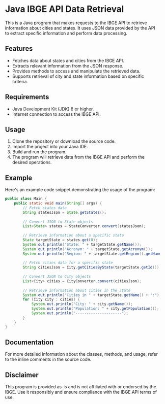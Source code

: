 # Java IBGE API Data Retrieval

This is a Java program that makes requests to the IBGE API to retrieve information about cities and states. It uses JSON data provided by the API to extract specific information and perform data processing.

## Features

- Fetches data about states and cities from the IBGE API.
- Extracts relevant information from the JSON response.
- Provides methods to access and manipulate the retrieved data.
- Supports retrieval of city and state information based on specific criteria.

## Requirements

- Java Development Kit (JDK) 8 or higher.
- Internet connection to access the IBGE API.

## Usage

1. Clone the repository or download the source code.
2. Import the project into your Java IDE.
3. Build and run the program.
4. The program will retrieve data from the IBGE API and perform the desired operations.

## Example

Here's an example code snippet demonstrating the usage of the program:

```java
public class Main {
    public static void main(String[] args) {
        // Fetch states data
        String statesJson = State.getStates();
        
        // Convert JSON to State objects
        List<State> states = StateConverter.convert(statesJson);
        
        // Retrieve information about a specific state
        State targetState = states.get(0);
        System.out.println("State: " + targetState.getName());
        System.out.println("Acronym: " + targetState.getAcronym());
        System.out.println("Region: " + targetState.getRegion().getName());
        
        // Fetch cities data for a specific state
        String citiesJson = City.getCitiesByState(targetState.getId());
        
        // Convert JSON to City objects
        List<City> cities = CityConverter.convert(citiesJson);
        
        // Retrieve information about cities in the state
        System.out.println("Cities in " + targetState.getName() + ":");
        for (City city : cities) {
            System.out.println("City: " + city.getName());
            System.out.println("Population: " + city.getPopulation());
            System.out.println("---------------------");
        }
    }
}
```

## Documentation

For more detailed information about the classes, methods, and usage, refer to the inline comments in the source code.


## Disclaimer

This program is provided as-is and is not affiliated with or endorsed by the IBGE. Use it responsibly and ensure compliance with the IBGE API terms of use.
